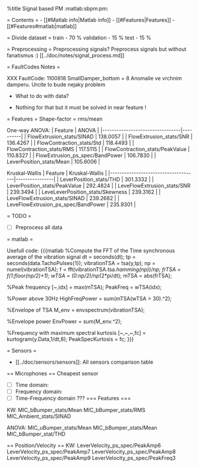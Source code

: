 %title Signal based PM
:matlab:sbpm:pm:

= Contents =
    - [[#Matlab info|Matlab info]]
    - [[#Features|Features]]
        - [[#Features#matlab|matlab]]



= Divide dataset =
train - 70 % 
validation - 15 %
test - 15 %

= Preprocessing =
Preprocessing signals?
Preprocess signals but without fanatismus :)
[[../doc/notes/signal_process.md]]


= FaultCodes Notes =

XXX FaultCode: 1100818
SmallDamper_bottom = 8
Anomalie ve vrchnim damperu. Urcite to bude nejaky problem

* What to do with data?
- Nothing for that but it must be solved in near feature !


= Features =
Shape-factor = rms/mean

One-way ANOVA:
| Feature                         | ANOVA    |
|---------------------------------|----------|
| FlowExtrusion_stats/SINAD       | 138.0057 |
| FlowExtrusion_stats/SNR         | 136.4267 |
| FlowContraction_stats/Std       | 118.4493 |
| FlowContraction_stats/RMS       | 117.5115 |
| FlowContraction_stats/PeakValue | 110.8327 |
| FlowExtrusion_ps_spec/BandPower | 106.7830 |
| LeverPosition_stats/Mean        | 105.6006 |

Kruskal-Wallis
| Feature                             | Kruskal-Wallis |
|-------------------------------------|----------------|
| LeverPosition_stats/THD             | 301.3332       |
| LeverPosition_stats/PeakValue       | 292.4824       |
| LeveFlowExtrusion_stats/SNR         | 239.3494       |
| LeveLeverPosition_stats/Skewness    | 239.3162       |
| LeveFlowExtrusion_stats/SINAD       | 239.2682       |
| LeveFlowExtrusion_ps_spec/BandPower | 235.9301       |


= TODO =
* [ ] Preprocess all data


= matlab =

Usefull code:
{{{matlab
%Compute the FFT of the Time synchronous average of the vibration signal
dt = seconds(dt);
tp = seconds(data.TachoPulses{1});
vibrationTSA = tsa(y,tp);
np = numel(vibrationTSA);
f = fft(vibrationTSA.tsa.*hamming(np))/np;
frTSA = f(1:floor(np/2)+1);
wTSA = (0:np/2)/np*(2*pi/dt);
mTSA = abs(frTSA);

%Peak frequency
[~,idx] = max(mTSA);
PeakFreq = wTSA(idx);

%Power above 30Hz
HighFreqPower = sum(mTSA(wTSA > 30).^2);

%Envelope of TSA
M_env = envspectrum(vibrationTSA);

%Envelope power
EnvPower = sum(M_env.^2);

%Frequency with maximum spectral kurtosis
[~,~,~,fc] = kurtogram(y.Data,1/dt,8);
PeakSpecKurtosis = fc;
}}}



= Sensors =
- [[../doc/sensors/sensors]]: All sensors comparison table

== Microphones ==
Cheapest sensor
* [ ] Time domain:
* [ ] Frequency domain:
* [ ] Time-Frequency domain ???
=== Features ===

KW:
MIC_bBumper_stats/Mean
MIC_bBumper_stats/RMS
MIC_Ambient_stats/SINAD

ANOVA:
MIC_uBumper_stats/Mean
MIC_bBumper_stats/Mean
MIC_bBumper_stat/THD


== Position/Velocity ==
KW:
LeverVelocity_ps_spec/PeakAmp6
LeverVelocity_ps_spec/PeakAmp7
LeverVelocity_ps_spec/PeakAmp8
LeverVelocity_ps_spec/PeakAmp9
LeverVelocity_ps_spec/PeakFreq3





